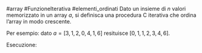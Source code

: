 #array #FunzioneIterativa #elementi_ordinati 
Dato un insieme di $n$ valori memorizzato in un array $a$, si definisca una procedura C iterativa che ordina l’array in modo crescente.

Per esempio: dato $a = [3, 1, 2, 0, 4, 1, 6]$ resituisce $[0, 1, 1, 2, 3, 4, 6]$.

Esecuzione: 